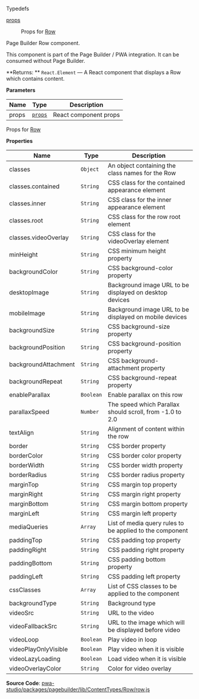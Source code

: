 
Typedefs

<dl>
<dt><a href="#props">props</a></dt>
<dd>

Props for [Row](#Row)

</dd>
</dl>


Page Builder Row component.

This component is part of the Page Builder / PWA integration. It can be consumed without Page Builder.

**Returns: **
`React.Element`
   — A React component that displays a Row which contains content.

**Parameters**

| Name | Type | Description |
| --- | --- | --- |
| props | [`props`](#props) | React component props |


Props for [Row](#Row)

**Properties**

| Name | Type | Description |
| --- | --- | --- |
| classes | `Object` | An object containing the class names for the Row |
| classes.contained | `String` | CSS class for the contained appearance element |
| classes.inner | `String` | CSS class for the inner appearance element |
| classes.root | `String` | CSS class for the row root element |
| classes.videoOverlay | `String` | CSS class for the videoOverlay element |
| minHeight | `String` | CSS minimum height property |
| backgroundColor | `String` | CSS background-color property |
| desktopImage | `String` | Background image URL to be displayed on desktop devices |
| mobileImage | `String` | Background image URL to be displayed on mobile devices |
| backgroundSize | `String` | CSS background-size property |
| backgroundPosition | `String` | CSS background-position property |
| backgroundAttachment | `String` | CSS background-attachment property |
| backgroundRepeat | `String` | CSS background-repeat property |
| enableParallax | `Boolean` | Enable parallax on this row |
| parallaxSpeed | `Number` | The speed which Parallax should scroll, from -1.0 to 2.0 |
| textAlign | `String` | Alignment of content within the row |
| border | `String` | CSS border property |
| borderColor | `String` | CSS border color property |
| borderWidth | `String` | CSS border width property |
| borderRadius | `String` | CSS border radius property |
| marginTop | `String` | CSS margin top property |
| marginRight | `String` | CSS margin right property |
| marginBottom | `String` | CSS margin bottom property |
| marginLeft | `String` | CSS margin left property |
| mediaQueries | `Array` | List of media query rules to be applied to the component |
| paddingTop | `String` | CSS padding top property |
| paddingRight | `String` | CSS padding right property |
| paddingBottom | `String` | CSS padding bottom property |
| paddingLeft | `String` | CSS padding left property |
| cssClasses | `Array` | List of CSS classes to be applied to the component |
| backgroundType | `String` | Background type |
| videoSrc | `String` | URL to the video |
| videoFallbackSrc | `String` | URL to the image which will be displayed before video |
| videoLoop | `Boolean` | Play video in loop |
| videoPlayOnlyVisible | `Boolean` | Play video when it is visible |
| videoLazyLoading | `Boolean` | Load video when it is visible |
| videoOverlayColor | `String` | Color for video overlay |



**Source Code**: [pwa-studio/packages/pagebuilder/lib/ContentTypes/Row/row.js](https://github.com/magento/pwa-studio/blob/develop/packages/pagebuilder/lib/ContentTypes/Row/row.js)